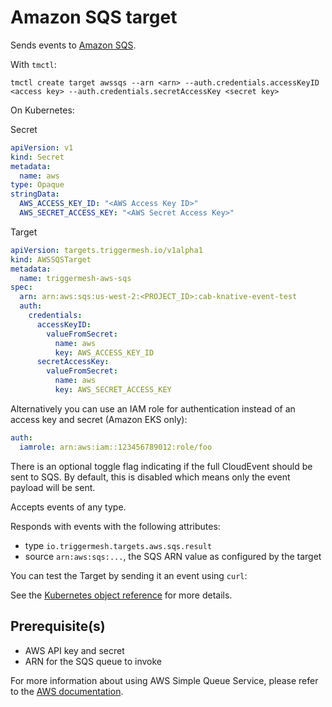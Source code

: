 # Amazon SQS target

Sends events to [Amazon SQS](https://aws.amazon.com/sqs/).

With `tmctl`:

```
tmctl create target awssqs --arn <arn> --auth.credentials.accessKeyID <access key> --auth.credentials.secretAccessKey <secret key>
```

On Kubernetes:

Secret

```yaml
apiVersion: v1
kind: Secret
metadata:
  name: aws
type: Opaque
stringData:
  AWS_ACCESS_KEY_ID: "<AWS Access Key ID>"
  AWS_SECRET_ACCESS_KEY: "<AWS Secret Access Key>"
```

Target

```yaml
apiVersion: targets.triggermesh.io/v1alpha1
kind: AWSSQSTarget
metadata:
  name: triggermesh-aws-sqs
spec:
  arn: arn:aws:sqs:us-west-2:<PROJECT_ID>:cab-knative-event-test
  auth:
    credentials:
      accessKeyID:
        valueFromSecret:
          name: aws
          key: AWS_ACCESS_KEY_ID
      secretAccessKey:
        valueFromSecret:
          name: aws
          key: AWS_SECRET_ACCESS_KEY
```

Alternatively you can use an IAM role for authentication instead of an access key and secret (Amazon EKS only):

```yaml
auth:
  iamrole: arn:aws:iam::123456789012:role/foo
```

There is an optional toggle flag indicating if the full CloudEvent should be sent
to SQS. By default, this is disabled which means only the event payload
will be sent.

Accepts events of any type.

Responds with events with the following attributes:

* type `io.triggermesh.targets.aws.sqs.result`
* source `arn:aws:sqs:...`, the SQS ARN value as configured by the target

You can test the Target by sending it an event using `curl`:

See the [Kubernetes object reference](../../reference/targets/#targets.triggermesh.io/v1alpha1.AWSSQSTarget) for more details.

## Prerequisite(s)

- AWS API key and secret
- ARN for the SQS queue to invoke

For more information about using AWS Simple Queue Service, please refer to the [AWS documentation][docs].

[ce]: https://cloudevents.io/
[docs]: https://docs.aws.amazon.com/sqs/
[ce-jsonformat]: https://github.com/cloudevents/spec/blob/v1.0/json-format.md
